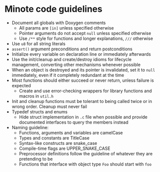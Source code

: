 # Minote code guidelines
- Document all globals with Doxygen comments
  - All params are `[in]` unless specified otherwise
  - Pointer arguments do not accept `null` unless specified otherwise
  - Use `/**` style for functions and longer explanations, `///`
    otherwise
- Use `u8` for all string literals
- `assert()` argument preconditions and return postconditions
- Initialize every variable on declaration line or immediately
  afterwards
- Use the init/cleanup and create/destroy idioms for lifecycle
  management, converting other mechanisms whenever possible
- When an object is destroyed and its pointer is invalidated, set it to
  `null` immediately, even if it completely redundant at the time
- Most functions should either succeed or never return, unless failure
  is expected
  - Create and use error-checking wrappers for library functions and
    macros in `util.h`
- Init and cleanup functions must be tolerant to being called twice or
  in wrong order. Cleanup must never fail
- Typedef structs and enums
  - Hide struct implementation in `.c` file when possible and provide
    documented interfaces to query the members instead
- Naming guideline:
  - Functions, arguments and variables are camelCase
  - Types and constants are TitleCase
  - Syntax-like constructs are snake_case
  - Compile-time flags are UPPER_SNAKE_CASE
  - Preprocessor definitions follow the guideline of whatever they are
    pretending to be
  - Functions that interface with object type `Foo` should start with
    `foo`
